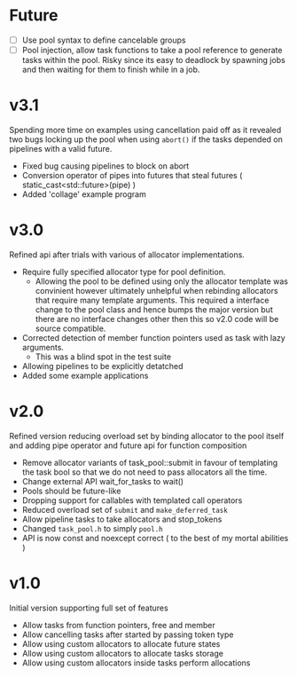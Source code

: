 # Future

- [ ] Use pool syntax to define cancelable groups
- [ ] Pool injection, allow task functions to take a pool reference to generate tasks within the pool. Risky since its easy to deadlock by spawning jobs and then waiting for them to finish while in a job.

# v3.1
Spending more time on examples using cancellation paid off as it revealed two bugs locking up the pool when using `abort()` if the tasks depended on pipelines with a valid future.
* Fixed bug causing pipelines to block on abort
* Conversion operator of pipes into futures that steal futures (  static_cast<std::future<T>>(pipe)  )
* Added 'collage' example program

# v3.0
Refined api after trials with various of allocator implementations.

* Require fully specified allocator type for pool definition.
  * Allowing the pool to be defined using only the allocator template was convinient however ultimately unhelpful when rebinding allocators that require many template arguments. This required a interface change to the pool class and hence bumps the major version but there are no interface changes other then this so v2.0 code will be source compatible.
* Corrected detection of member function pointers used as task with lazy arguments.
  * This was a blind spot in the test suite
* Allowing pipelines to be explicitly detatched
* Added some example applications

# v2.0
Refined version reducing overload set by binding allocator to the pool itself and adding pipe operator and future api for function composition

* Remove allocator variants of task_pool::submit in favour of templating the task bool so that we do not need to pass allocators all the time.
* Change external API wait_for_tasks to wait()
* Pools should be future-like
* Dropping support for callables with templated call operators
* Reduced overload set of `submit` and `make_deferred_task`
* Allow pipeline tasks to take allocators and stop_tokens
* Changed `task_pool.h` to simply `pool.h`
* API is now const and noexcept correct ( to the best of my mortal abilities )

# v1.0
Initial version supporting full set of features

* Allow tasks from function pointers, free and member
* Allow cancelling tasks after started by passing token type
* Allow using custom allocators to allocate future states
* Allow using custom allocators to allocate tasks storage
* Allow using custom allocators inside tasks perform allocations